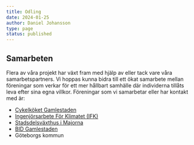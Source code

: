 ```yaml
---
title: Odling
date: 2024-01-25
author: Daniel Johansson
type: page
status: published
---
```


## Samarbeten

 Flera av våra projekt har växt fram med hjälp av eller tack vare våra
 samarbetspartners. Vi hoppas kunna bidra till ett ökat samarbete mellan
 föreningar som verkar för ett mer hållbart samhälle där individerna tillåts
 leva efter sina egna villkor. Föreningar som vi samarbetar eller har kontakt
 med är:

* <a href="https://www.cykelkoket.org/" target="_blank">Cykelköket Gamlestaden</a>
* <a href="https://ingenjorsarbeteforklimatet.se" target="_blank">Ingenjörsarbete
För Klimatet (IFK)</a>
* <a href="https://stadsdelsvaxthus.se" target="_blank">Stadsdelsväxthus i Majorna</a>
* <a href="https://bidgamlestaden.se/" target="_blank">BID Gamlestaden</a>
* Göteborgs kommun
